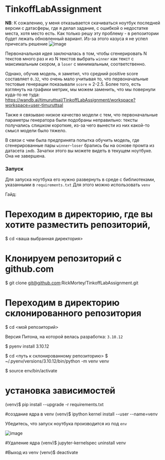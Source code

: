 # TinkoffLabAssignment

**NB**: К сожалению, у меня отказывается скачиваться ноутбук последней версии с датасферы, где я делал задание, с ошибкой о недостатке места, хотя место есть. Как только решу эту проблему - в репозитории будет лежать обновленный вариант. Из-за этого казуса я не успел причесать решение
![image](https://github.com/RickMortey/TinkoffLabAssignment/assets/47125236/b34cd923-4e0e-45b4-9e51-2a6c11a4e41f)

Первоначальная идея заключалась в том, чтобы сгенерировать N текстов много раз и из N текстов выбрать `winner` как текст с максимальным скором, а `loser` с минимальным, соответственно.

Однако, обучив модель, я заметил, что средний positive score составляет `0.32`, что очень мало учитывая то, что первоначальные тестовые генерации показывали `score` $\approx$ 2-2.5. Более того, есть взглянуть на графики метрик, мы можем заменить, что мы повернули куда-то не туда: https://wandb.ai/timuruttsal/TinkoffLabAssignment/workspace?workspace=user-timuruttsal

Также я связываю низкое качество модели с тем, что первоначальные параметры генератора были подобраны неправильно: тексты получались слишком короткие, из-за чего вынести из них какой-то смысл модели было тяжело.

В связи с чем была предпринята попытка обучить модель, где сгенерированные пары `winner`-`loser` брались бы на основе промта из датасета `imdb`. Зачатки этого вы можете видеть в текущем ноутбуке. Она не завершена.

### Запуск
Для запуска ноутбука его нужно развернуть в среде с библиотеками, указанными в `requirements.txt`
Для этого можно использовать `venv`

Гайд:
# Переходим в директорию, где вы хотите разместить репозиторий,
$ cd <ваша выбранная директория>

# Клонируем репозиторий с github.com
$ git clone git@github.com:RickMortey/TinkoffLabAssignment.git

# Переходим в директорию склонированного репозитория
$ cd <мой репозиторий>

Версия Питона, на которой велась разработка: `3.10.12`

$ pyenv install 3.10.12

$ cd <путь к склонированному репозиторию>
$ ~/.pyenv/versions/3.10.12/bin/python -m venv venv

$ source env/bin/activate

# установка зависимостей
(venv)$ pip install --upgrade -r requirements.txt

#создание ядра в venv
(venv)$ ipython kernel install --user --name=venv

Убедитесь, что запуск ноутбука производится из под `env`

![image](https://github.com/RickMortey/TinkoffLabAssignment/assets/47125236/d887f5bc-8651-4411-9390-a58a0c1167e9)

#Удаление ядра
(venv)$ jupyter-kernelspec uninstall venv

#Выход из venv
(venv)$ deactivate
